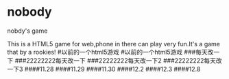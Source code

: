 nobody
======

nobdy's game

This is a HTML5 game for web,phone in there can play very fun.It's a game that by a rookies!
#以前的一个html5游戏
#以前的一个html5游戏
###每天改一下
###22222222每天改一下
###22222222每天改一下2
###22222222每天改一下3
####11.28
####11.29
####11.30
####12.2
####12.3
####12.8
